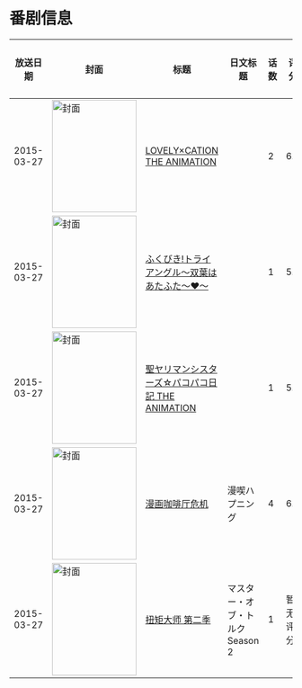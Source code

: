 # 番剧信息

|放送日期|封面|标题|日文标题|话数|评分|评分人数|
|---|---|---|---|---|---|---|
|2015-03-27|<img src="/img/no_icon_subject.png" alt="封面" style="width:150px;height:200px;object-fit:cover;">|[LOVELY×CATION THE ANIMATION](https://bangumi.tv/subject/125449)||2|6.6|670人评分|
|2015-03-27|<img src="/img/no_icon_subject.png" alt="封面" style="width:150px;height:200px;object-fit:cover;">|[ふくびき!トライアングル～双葉はあたふた～♥～](https://bangumi.tv/subject/126183)||1|5.4|220人评分|
|2015-03-27|<img src="/img/no_icon_subject.png" alt="封面" style="width:150px;height:200px;object-fit:cover;">|[聖ヤリマンシスターズ☆パコパコ日記 THE ANIMATION](https://bangumi.tv/subject/126184)||1|5.0|139人评分|
|2015-03-27|<img src="/img/no_icon_subject.png" alt="封面" style="width:150px;height:200px;object-fit:cover;">|[漫画咖啡厅危机](https://bangumi.tv/subject/126186)|漫喫ハプニング|4|6.5|526人评分|
|2015-03-27|<img src="//lain.bgm.tv/pic/cover/c/28/34/176576_21bp7.jpg" alt="封面" style="width:150px;height:200px;object-fit:cover;">|[扭矩大师 第二季](https://bangumi.tv/subject/176576)|マスター・オブ・トルク Season 2|1|暂无评分|少于10人评分|
